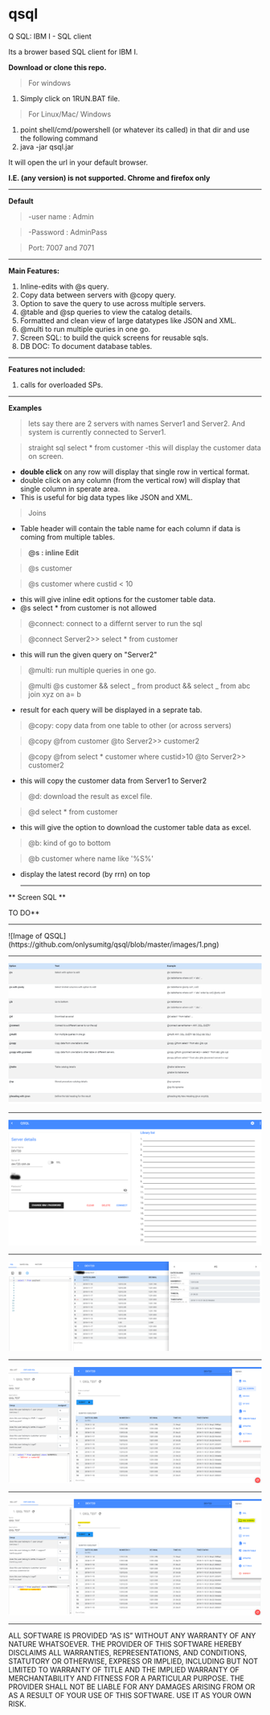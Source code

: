 # qsql

Q SQL: IBM I - SQL client

Its a brower based SQL client for IBM I.

**Download or clone this repo.**

> For windows

1. Simply click on 1RUN.BAT file.

> For Linux/Mac/ Windows

1. point shell/cmd/powershell (or whatever its called) in that dir and use the following command
2. java -jar qsql.jar

It will open the url in your default browser.

**I.E. (any version) is not supported. Chrome and firefox only**

<hr/>

**Default**

> -user name : Admin

> -Password : AdminPass

> Port: 7007 and 7071

<hr/>

**Main Features:**

1. Inline-edits with @s query.
2. Copy data between servers with @copy query.
3. Option to save the query to use across multiple servers.
4. @table and @sp queries to view the catalog details.
5. Formatted and clean view of large datatypes like JSON and XML.
6. @multi to run multiple quries in one go.
7. Screen SQL: to build the quick screens for reusable sqls.
8. DB DOC: To document database tables.

<hr/>

**Features not included:**

1. calls for overloaded SPs.

 <hr/>

**Examples**

> lets say there are 2 servers with names Server1 and Server2. And system is currently connected to Server1.

> straight sql
> select \* from customer
> -this will display the customer data on screen.

- **double click** on any row will display that single row in vertical format.
- double click on any column (from the vertical row) will display that single column in sperate area.
- This is useful for big data types like JSON and XML.

> Joins

- Table header will contain the table name for each column if data is coming from multiple tables.

> **@s : inline Edit**

> @s customer

> @s customer where custid < 10

- this will give inline edit options for the customer table data.
- @s select \* from customer is not allowed

> @connect: connect to a differnt server to run the sql

> @connect Server2>> select \* from customer

- this will run the given query on "Server2"

> @multi: run multiple queries in one go.

> @multi @s customer && select _ from product && select _ from abc join xyz on a= b

- result for each query will be displayed in a seprate tab.

> @copy: copy data from one table to other (or across servers)

> @copy @from customer @to Server2>> customer2

> @copy @from select \* customer where custid>10 @to Server2>> customer2

- this will copy the customer data from Server1 to Server2

> @d: download the result as excel file.

> @d select \* from customer

- this will give the option to download the customer table data as excel.

> @b: kind of go to bottom

> @b customer where name like '%S%'

- display the latest record (by rrn) on top

  <hr/>

** Screen SQL **

TO DO\*\*

  <hr/>
![Image of QSQL](https://github.com/onlysumitg/qsql/blob/master/images/1.png)

<hr/>

![Image of QSQL](https://github.com/onlysumitg/qsql/blob/master/images/6.png)

<hr/>

![Image of QSQL](https://github.com/onlysumitg/qsql/blob/master/images/2.png)

<hr/>

![Image of QSQL](https://github.com/onlysumitg/qsql/blob/master/images/3.png)

<hr/>

![Image of QSQL](https://github.com/onlysumitg/qsql/blob/master/images/4.png)

>

<hr/>

![Image of QSQL](https://github.com/onlysumitg/qsql/blob/master/images/5.png)

<hr/>

ALL SOFTWARE IS PROVIDED “AS IS” WITHOUT ANY WARRANTY OF ANY NATURE WHATSOEVER. THE PROVIDER OF THIS SOFTWARE HEREBY DISCLAIMS ALL WARRANTIES, REPRESENTATIONS, AND CONDITIONS, STATUTORY OR OTHERWISE, EXPRESS OR IMPLIED, INCLUDING BUT NOT LIMITED TO WARRANTY OF TITLE AND THE IMPLIED WARRANTY OF MERCHANTABILITY AND FITNESS FOR A PARTICULAR PURPOSE. THE PROVIDER SHALL NOT BE LIABLE FOR ANY DAMAGES ARISING FROM OR AS A RESULT OF YOUR USE
OF THIS SOFTWARE. USE IT AS YOUR OWN RISK.
